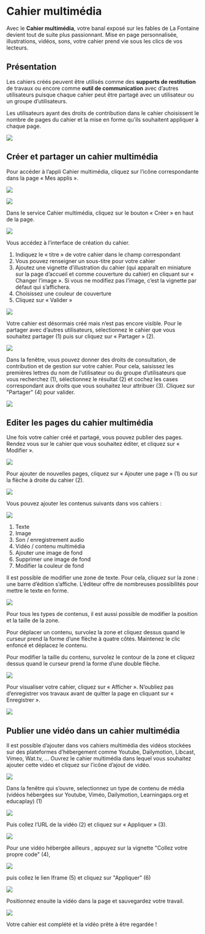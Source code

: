 # Cahier multimédia

Avec le **Cahier multimédia**, votre banal exposé sur les fables de La Fontaine devient tout de suite plus passionnant. Mise en page personnalisée, illustrations, vidéos, sons, votre cahier prend vie sous les clics de vos lecteurs.

## Présentation

Les cahiers créés peuvent être utilisés comme des **supports de restitution** de travaux ou encore comme **outil de communication** avec d’autres utilisateurs puisque chaque cahier peut être partagé avec un utilisateur ou un groupe d’utilisateurs.

Les utilisateurs ayant des droits de contribution dans le cahier choisissent le nombre de pages du cahier et la mise en forme qu’ils souhaitent appliquer à chaque page.

![](.gitbook/assets/cahier-multimedia%20%282%29%20%283%29.jpg)

## Créer et partager un cahier multimédia

Pour accéder à l’appli Cahier multimédia, cliquez sur l’icône correspondante dans la page « Mes applis ».

![](.gitbook/assets/2018-08-23_10h27_23%20%282%29%20%284%29.png)

![](.gitbook/assets/2018-08-23_10h26_57%20%282%29%20%288%29.png)

Dans le service Cahier multimédia, cliquez sur le bouton « Créer » en haut de la page.

![](.gitbook/assets/2018-08-23_10h29_55%20%282%29%20%283%29.png)

Vous accédez à l’interface de création du cahier.

1. Indiquez le « titre » de votre cahier dans le champ correspondant
2. Vous pouvez renseigner un sous-titre pour votre cahier
3. Ajoutez une vignette d’illustration du cahier \(qui apparaît en miniature sur la page d’accueil et comme couverture du cahier\) en cliquant sur « Changer l’image ». Si vous ne modifiez pas l’image, c’est la vignette par défaut qui s’affichera.
4. Choisissez une couleur de couverture
5. Cliquez sur « Valider »

![](.gitbook/assets/2018-08-23_10h28_42%20%282%29%20%283%29.png)

Votre cahier est désormais créé mais n’est pas encore visible. Pour le partager avec d’autres utilisateurs, sélectionnez le cahier que vous souhaitez partager \(1\) puis sur cliquez sur « Partager » \(2\).

![](.gitbook/assets/2018-08-23_10h33_45%20%282%29%20%284%29.png)

Dans la fenêtre, vous pouvez donner des droits de consultation, de contribution et de gestion sur votre cahier. Pour cela, saisissez les premières lettres du nom de l’utilisateur ou du groupe d’utilisateurs que vous recherchez \(1\), sélectionnez le résultat \(2\) et cochez les cases correspondant aux droits que vous souhaitez leur attribuer \(3\). Cliquez sur "Partager" \(4\) pour valider.

![](.gitbook/assets/2018-08-23_10h35_25%20%282%29%20%282%29.png)

## Editer les pages du cahier multimédia

Une fois votre cahier créé et partagé, vous pouvez publier des pages. Rendez vous sur le cahier que vous souhaitez éditer, et cliquez sur « Modifier ».

![](.gitbook/assets/2018-08-23_10h39_10%20%282%29%20%282%29.png)

Pour ajouter de nouvelles pages, cliquez sur « Ajouter une page » \(1\) ou sur la flèche à droite du cahier \(2\).

![](.gitbook/assets/2018-08-23_10h40_02%20%282%29%20%282%29.png)

Vous pouvez ajouter les contenus suivants dans vos cahiers :

![](.gitbook/assets/2018-08-23_10h41_13%20%282%29%20%285%29.png)

1. Texte
2. Image
3. Son / enregistrement audio
4. Vidéo / contenu multimédia
5. Ajouter une image de fond
6. Supprimer une image de fond
7. Modifier la couleur de fond

Il est possible de modifier une zone de texte. Pour cela, cliquez sur la zone : une barre d’édition s’affiche. L’éditeur offre de nombreuses possibilités pour mettre le texte en forme.

![](.gitbook/assets/2018-08-23_10h45_33%20%282%29.png)

Pour tous les types de contenus, il est aussi possible de modifier la position et la taille de la zone.

Pour déplacer un contenu, survolez la zone et cliquez dessus quand le curseur prend la forme d’une flèche à quatre côtés. Maintenez le clic enfoncé et déplacez le contenu.

Pour modifier la taille du contenu, survolez le contour de la zone et cliquez dessus quand le curseur prend la forme d’une double flèche.

![](.gitbook/assets/m81%20%282%29%20%283%29.png)

Pour visualiser votre cahier, cliquez sur « Afficher ». N’oubliez pas d’enregistrer vos travaux avant de quitter la page en cliquant sur « Enregistrer ».

![](.gitbook/assets/2018-08-23_10h47_05%20%282%29%20%281%29.png)

## Publier une vidéo dans un cahier multimédia

Il est possible d’ajouter dans vos cahiers multimédia des vidéos stockées sur des plateformes d’hébergement comme Youtube, Dailymotion, Libcast, Vimeo, Wat.tv, … Ouvrez le cahier multimédia dans lequel vous souhaitez ajouter cette vidéo et cliquez sur l’icône d’ajout de vidéo.

![](.gitbook/assets/cma-3%20%282%29%20%282%29.png)

Dans la fenêtre qui s’ouvre, selectionnez un type de contenu de média \(vidéos hébergées sur Youtube, Viméo, Dailymotion, Learningaps.org et educaplay\) \(1\)

![](.gitbook/assets/cma-4%20%282%29%20%285%29.png)

Puis collez l’URL de la vidéo \(2\) et cliquez sur « Appliquer » \(3\).

![](.gitbook/assets/cma-5%20%282%29%20%284%29.png)

Pour une vidéo hébergée ailleurs , appuyez sur la vignette "Collez votre propre code" \(4\),

![](.gitbook/assets/cma-6%20%282%29%20%285%29.png)

puis collez le lien Iframe \(5\) et cliquez sur "Appliquer" \(6\)

![](.gitbook/assets/cma-7%20%282%29%20%281%29.png)

Positionnez ensuite la vidéo dans la page et sauvegardez votre travail.

![](.gitbook/assets/cma-8%20%282%29.png)

Votre cahier est complété et la vidéo prête à être regardée !

